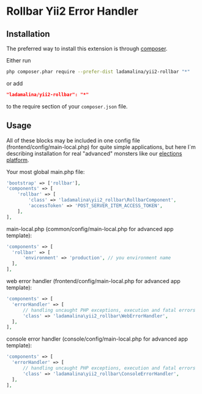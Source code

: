 # Rollbar Yii2 Error Handler

## Installation

The preferred way to install this extension is through [composer](http://getcomposer.org/download/).

Either run

```bash
php composer.phar require --prefer-dist ladamalina/yii2-rollbar "*"
```

or add

```json
"ladamalina/yii2-rollbar": "*"
```

to the require section of your `composer.json` file.

## Usage

All of these blocks may be included in one config file (frontend/config/main-local.php) for 
quite simple applications, but here I`m describing installation for real "advanced" monsters
like our [elections platform](http://igraprestolov.vybory.tv/).

Your most global main.php file:

```php
'bootstrap' => ['rollbar'],
'components' => [
    'rollbar' => [
        'class' => 'ladamalina\yii2_rollbar\RollbarComponent',
        'accessToken' => 'POST_SERVER_ITEM_ACCESS_TOKEN',
    ],
],
```

main-local.php (common/config/main-local.php for advanced app template):

```php
'components' => [
  'rollbar' => [
      'environment' => 'production', // you environment name
  ],
],
```

web error handler (frontend/config/main-local.php for advanced app template):

```php
'components' => [
  'errorHandler' => [
      // handling uncaught PHP exceptions, execution and fatal errors
      'class' => 'ladamalina\yii2_rollbar\WebErrorHandler',
  ],
],
```

console error handler (console/config/main-local.php for advanced app template):

```php
'components' => [
  'errorHandler' => [
      // handling uncaught PHP exceptions, execution and fatal errors
      'class' => 'ladamalina\yii2_rollbar\ConsoleErrorHandler',
  ],
],
```
